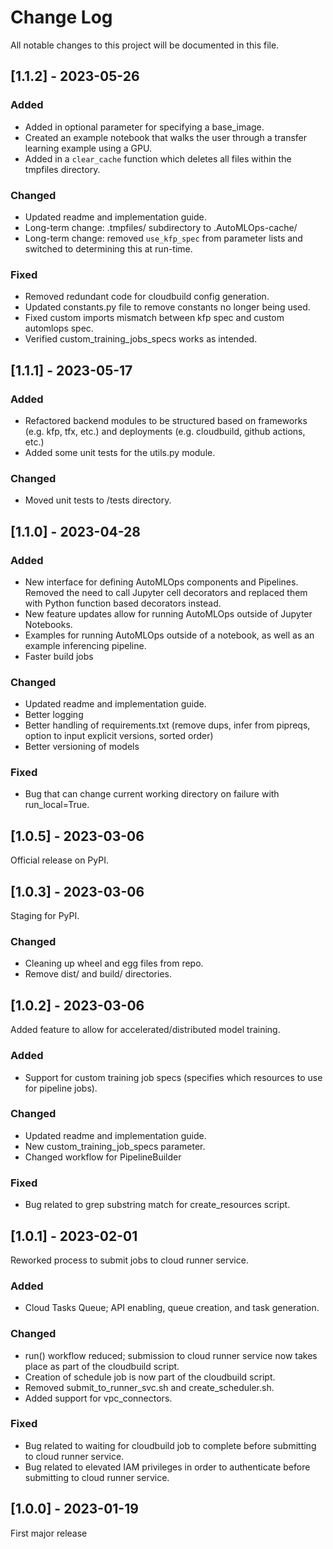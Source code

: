# Change Log
All notable changes to this project will be documented in this file.

## [1.1.2] - 2023-05-26

### Added
- Added in optional parameter for specifying a base_image.
- Created an example notebook that walks the user through a transfer learning example using a GPU.
- Added in a `clear_cache` function which deletes all files within the tmpfiles directory.
 
### Changed

- Updated readme and implementation guide.
- Long-term change: .tmpfiles/ subdirectory to .AutoMLOps-cache/
- Long-term change: removed `use_kfp_spec` from parameter lists and switched to determining this at run-time.

### Fixed
 
- Removed redundant code for cloudbuild config generation.
- Updated constants.py file to remove constants no longer being used.
- Fixed custom imports mismatch between kfp spec and custom automlops spec.
- Verified custom_training_jobs_specs works as intended. 

## [1.1.1] - 2023-05-17

### Added
- Refactored backend modules to be structured based on frameworks (e.g. kfp, tfx, etc.) and deployments (e.g. cloudbuild, github actions, etc.)
- Added some unit tests for the utils.py module.
 
### Changed

- Moved unit tests to /tests directory.

## [1.1.0] - 2023-04-28

### Added
- New interface for defining AutoMLOps components and Pipelines. Removed the need to call Jupyter cell decorators and replaced them with Python function based decorators instead.
- New feature updates allow for running AutoMLOps outside of Jupyter Notebooks.
- Examples for running AutoMLOps outside of a notebook, as well as an example inferencing pipeline.
- Faster build jobs
 
### Changed

- Updated readme and implementation guide.
- Better logging
- Better handling of requirements.txt (remove dups, infer from pipreqs, option to input explicit versions, sorted order)
- Better versioning of models

### Fixed
 
- Bug that can change current working directory on failure with run_local=True.

## [1.0.5] - 2023-03-06

Official release on PyPI.

## [1.0.3] - 2023-03-06

Staging for PyPI.

### Changed
  
- Cleaning up wheel and egg files from repo.
- Remove dist/ and build/ directories.

## [1.0.2] - 2023-03-06

Added feature to allow for accelerated/distributed model training.
 
### Added
- Support for custom training job specs (specifies which resources to use for pipeline jobs).
 
### Changed
  
- Updated readme and implementation guide.
- New custom_training_job_specs parameter.
- Changed workflow for PipelineBuilder
 
### Fixed
 
- Bug related to grep substring match for create_resources script.

## [1.0.1] - 2023-02-01

Reworked process to submit jobs to cloud runner service.
 
### Added
- Cloud Tasks Queue; API enabling, queue creation, and task generation.
 
### Changed
  
- run() workflow reduced; submission to cloud runner service now takes place as part of the cloudbuild script.
- Creation of schedule job is now part of the cloudbuild script. 
- Removed submit_to_runner_svc.sh and create_scheduler.sh.
- Added support for vpc_connectors.
 
### Fixed
 
- Bug related to waiting for cloudbuild job to complete before submitting to cloud runner service.
- Bug related to elevated IAM privileges in order to authenticate before submitting to cloud runner service. 
 
## [1.0.0] - 2023-01-19

First major release